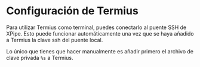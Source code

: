 # Configuración de Termius

Para utilizar Termius como terminal, puedes conectarlo al puente SSH de XPipe. Esto puede funcionar automáticamente una vez que se haya añadido a Termius la clave ssh del puente local.

Lo único que tienes que hacer manualmente es añadir primero el archivo de clave privada `%s` a Termius.